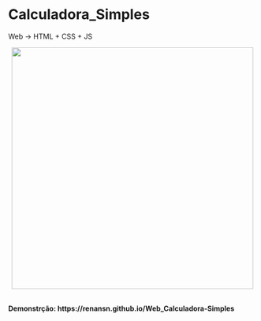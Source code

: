 
# Calculadora_Simples
Web -> HTML + CSS + JS
<br>
<p align="center">
    <img src="https://github.com/RenanSN/Web_Calculadora-Simples/blob/master/capa.png" width="490">
  </a>
</p>
<br>
<b> Demonstrção: <b> https://renansn.github.io/Web_Calculadora-Simples
